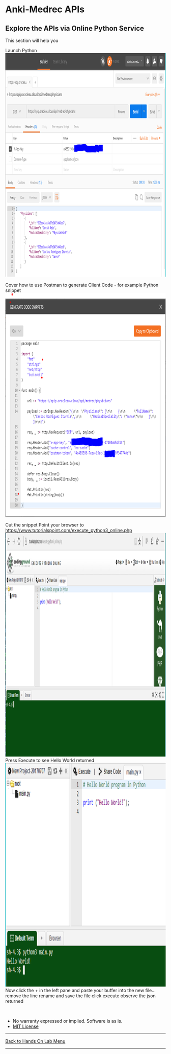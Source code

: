 # Anki-Medrec APIs


## Explore the APIs via Online Python Service

This section will help you 

Launch Python
 <img src="./img/postman1.PNG" width="750" height="700">

Cover how to use Postman to generate Client Code - for example Python snippet 
 <img src="./img/postman2.PNG" width="750" height="700">

Cut the snippet 
Point your browser to https://www.tutorialspoint.com/execute_python3_online.php
 <img src="./img/pythoneditor1.PNG" width="750" height="700">
Press Execute to see Hello World returned
 <img src="./img/pythoneditor2.PNG" width="750" height="700">
Now click the + in the left pane and paste your buffer into the new file... 
remove the line 
rename and save the file
click execute
observe the json returned

<br>

* No warranty expressed or implied.  Software is as is.
* [MIT License](http://www.opensource.org/licenses/mit-license.html)

<hr />
<a href="handsonlabs" class="btn" >Back to Hands On Lab Menu</a>
<hr />

